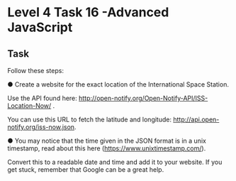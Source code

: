 # Level 4 Task 16 -Advanced JavaScript

## Task

Follow these steps:

● Create a website for the exact location of the International Space Station.

Use the API found here: http://open-notify.org/Open-Notify-API/ISS-Location-Now/ .

You can use this URL to fetch the latitude and longitude: http://api.open-notify.org/iss-now.json.

● You may notice that the time given in the JSON format is in a unix timestamp, read about this here (https://www.unixtimestamp.com/).

Convert this to a readable date and time and add it to your website. If you get stuck, remember that Google can be a great help.
